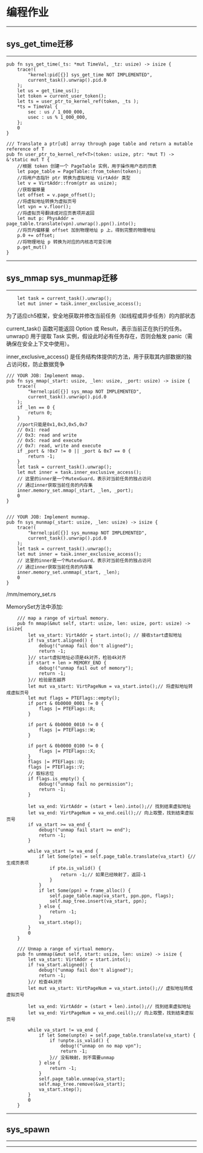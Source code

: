# 编程作业
-------------------------------------------------------------------------
## sys_get_time迁移
-------------------------------------------------------------------------
```
pub fn sys_get_time(_ts: *mut TimeVal, _tz: usize) -> isize {
    trace!(
        "kernel:pid[{}] sys_get_time NOT IMPLEMENTED",
        current_task().unwrap().pid.0
    );
    let us = get_time_us();
    let token = current_user_token();
    let ts = user_ptr_to_kernel_ref(token, _ts );
    *ts = TimeVal {
        sec : us / 1_000_000,
        usec : us % 1_000_000,
    };
    0    
}
```
```
/// Translate a ptr[u8] array through page table and return a mutable reference of T
pub fn user_ptr_to_kernel_ref<T>(token: usize, ptr: *mut T) -> &'static mut T {
    //根据 token 创建一个 PageTable 实例，用于操作用户态的页表
    let page_table = PageTable::from_token(token);
    //将用户态指针 ptr 转换为虚拟地址 VirtAddr 类型
    let v = VirtAddr::from(ptr as usize);
    //获取偏移量
    let offset = v.page_offset();
    //将虚拟地址转换为虚拟页号
    let vpn = v.floor();
    //将虚拟页号翻译成对应页表项并返回
    let mut p: PhysAddr = page_table.translate(vpn).unwrap().ppn().into();
    //将页内偏移量 offset 加到物理地址 p 上，得到完整的物理地址
    p.0 += offset;
    //将物理地址 p 转换为对应的内核态可变引用
    p.get_mut()
}
```
-------------------------------------------------------------------------
## sys_mmap sys_munmap迁移
-------------------------------------------------------------------------
```
    let task = current_task().unwrap();
    let mut inner = task.inner_exclusive_access();
```
为了适应ch5框架，安全地获取并修改当前任务（如线程或异步任务）的内部状态

current_task() 函数可能返回 Option<Task> 或 Result<Task>，表示当前正在执行的任务。unwrap() 用于提取 Task 实例，假设此时必有任务存在，否则会触发 panic（需确保在安全上下文中使用）。

inner_exclusive_access() 是任务结构体提供的方法，用于获取其内部数据的​​独占访问权​​，防止数据竞争
```
/// YOUR JOB: Implement mmap.
pub fn sys_mmap(_start: usize, _len: usize, _port: usize) -> isize {
    trace!(
        "kernel:pid[{}] sys_mmap NOT IMPLEMENTED",
        current_task().unwrap().pid.0
    );
    if _len == 0 {
        return 0;
    }
    //port只能是0x1,0x3,0x5,0x7
    // 0x1: read
    // 0x3: read and write
    // 0x5: read and execute
    // 0x7: read, write and execute
    if _port & !0x7 != 0 || _port & 0x7 == 0 {
        return -1;
    }
    let task = current_task().unwrap();
    let mut inner = task.inner_exclusive_access();
    // 这里的inner是一个MutexGuard，表示对当前任务的独占访问
    // 通过inner获取当前任务的内存集
    inner.memory_set.mmap(_start, _len, _port);
    0
}


/// YOUR JOB: Implement munmap.
pub fn sys_munmap(_start: usize, _len: usize) -> isize {
    trace!(
        "kernel:pid[{}] sys_munmap NOT IMPLEMENTED",
        current_task().unwrap().pid.0
    );
    let task = current_task().unwrap();
    let mut inner = task.inner_exclusive_access();
    // 这里的inner是一个MutexGuard，表示对当前任务的独占访问
    // 通过inner获取当前任务的内存集
    inner.memory_set.unmmap(_start, _len);
    0
}

```
/mm/memory_set.rs

MemorySet方法中添加:
```
    /// map a range of virtual memory.
    pub fn mmap(&mut self, start: usize, len: usize, port: usize) -> isize{
        let va_start: VirtAddr = start.into(); // 接收start虚拟地址
        if !va_start.aligned() {
            debug!("unmap fail don't aligned");
            return -1;
        }// start虚拟地址必须是4k对齐，检验4k对齐
        if start + len > MEMORY_END {
            debug!("unmap fail out of memory");
            return -1;
        }// 检验是否越界
        let mut va_start: VirtPageNum = va_start.into();// 将虚拟地址转成虚拟页号
        let mut flags = PTEFlags::empty();
        if port & 0b0000_0001 != 0 {
            flags |= PTEFlags::R;
        }

        if port & 0b0000_0010 != 0 {
            flags |= PTEFlags::W;
        }

        if port & 0b0000_0100 != 0 {
            flags |= PTEFlags::X;
        }
        flags |= PTEFlags::U;
        flags |= PTEFlags::V;
        // 取标志位
        if flags.is_empty() {
            debug!("unmap fail no permission");
            return -1;
        }

        let va_end: VirtAddr = (start + len).into();// 找到结束虚拟地址
        let va_end: VirtPageNum = va_end.ceil();// 向上取整，找到结束虚拟页号
        if va_start >= va_end {
            debug!("unmap fail start >= end");
            return -1;
        }

        while va_start != va_end {
            if let Some(pte) = self.page_table.translate(va_start) {// 生成页表项
                if pte.is_valid() {
                    return -1;// 如果已经映射了，返回-1
                }
            }
            if let Some(ppn) = frame_alloc() {
                self.page_table.map(va_start, ppn.ppn, flags);
                self.map_tree.insert(va_start, ppn);
            } else {
                return -1;
            }
            va_start.step();
        }
        0
    }

    /// Unmap a range of virtual memory.
    pub fn unmmap(&mut self, start: usize, len: usize) -> isize {
        let va_start: VirtAddr = start.into();
        if !va_start.aligned() {
            debug!("unmap fail don't aligned");
            return -1;
        }// 检查4k对齐
        let mut va_start: VirtPageNum = va_start.into();// 虚拟地址转成虚拟页号

        let va_end: VirtAddr = (start + len).into();// 找到结束虚拟地址
        let va_end: VirtPageNum = va_end.ceil();// 向上取整，找到结束虚拟页号

        while va_start != va_end {
            if let Some(unpte) = self.page_table.translate(va_start) {
                if !unpte.is_valid() {
                    debug!("unmap on no map vpn");
                    return -1;
                }// 没有映射，则不需要unmap
            } else {
                return -1;
            }
            self.page_table.unmap(va_start);
            self.map_tree.remove(&va_start);
            va_start.step();
        }
        0
    }
```

-------------------------------------------------------------------------
## sys_spawn
-------------------------------------------------------------------------

-------------------------------------------------------------------------